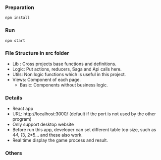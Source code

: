 ### Preparation

```npm install```

### Run

```npm start```

### File Structure in src folder
 
* Lib : Cross projects base functions and definitions.
* Logic: Put actions, reducers, Saga and Api calls here.
* Utils: Non logic functions which is useful in this project.
* Views: Component of each page.
  * Basic: Components without business logic.
 
 ### Details
 
 * React app
 * URL: http://localhost:3000/  (default if the port is not used by the other program)
 * Only support desktop website
 * Before run this app, developer can set different table top size, such as 4*4, 1*3, 2*5... and these also work.
 * Real time display the game process and result.
 
 ### Others